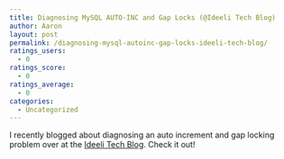```yaml
---
title: Diagnosing MySQL AUTO-INC and Gap Locks (@Ideeli Tech Blog)
author: Aaron
layout: post
permalink: /diagnosing-mysql-autoinc-gap-locks-ideeli-tech-blog/
ratings_users:
  - 0
ratings_score:
  - 0
ratings_average:
  - 0
categories:
  - Uncategorized
---
```

I recently blogged about diagnosing an auto increment and gap locking problem over at the [Ideeli Tech Blog][1]. Check it out!

<div class="addtoany_share_save_container addtoany_content_bottom">
  <div class="a2a_kit a2a_kit_size_32 addtoany_list a2a_target" id="wpa2a_24">
    <a class="a2a_button_facebook" href="http://www.addtoany.com/add_to/facebook?linkurl=http%3A%2F%2Fblog.9minutesnooze.com%2Fdiagnosing-mysql-autoinc-gap-locks-ideeli-tech-blog%2F&linkname=Diagnosing%20MySQL%20AUTO-INC%20and%20Gap%20Locks%20%28%40Ideeli%20Tech%20Blog%29" title="Facebook" rel="nofollow" target="_blank"></a><a class="a2a_button_twitter" href="http://www.addtoany.com/add_to/twitter?linkurl=http%3A%2F%2Fblog.9minutesnooze.com%2Fdiagnosing-mysql-autoinc-gap-locks-ideeli-tech-blog%2F&linkname=Diagnosing%20MySQL%20AUTO-INC%20and%20Gap%20Locks%20%28%40Ideeli%20Tech%20Blog%29" title="Twitter" rel="nofollow" target="_blank"></a><a class="a2a_button_google_plus" href="http://www.addtoany.com/add_to/google_plus?linkurl=http%3A%2F%2Fblog.9minutesnooze.com%2Fdiagnosing-mysql-autoinc-gap-locks-ideeli-tech-blog%2F&linkname=Diagnosing%20MySQL%20AUTO-INC%20and%20Gap%20Locks%20%28%40Ideeli%20Tech%20Blog%29" title="Google+" rel="nofollow" target="_blank"></a><a class="a2a_dd addtoany_share_save" href="https://www.addtoany.com/share_save"></a>
  </div>
</div>

 [1]: http://insatiabledemand.ideeli.com/post/18850015294/diagnosing-mysql-auto-inc-and-gap-locks